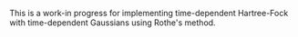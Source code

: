 This is a work-in progress for implementing time-dependent Hartree-Fock with time-dependent Gaussians using Rothe's method.
